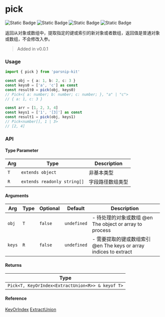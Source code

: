 # pick
![Static Badge](https://img.shields.io/badge/Statement%20Coverage-100.00%-brightgreen) ![Static Badge](https://img.shields.io/badge/Branch%20Coverage-100.00%-brightgreen) ![Static Badge](https://img.shields.io/badge/Function%20Coverage-100.00%-brightgreen) ![Static Badge](https://img.shields.io/badge/Line%20Coverage-100.00%-brightgreen)
      
返回从对象或数组中，提取指定的键或索引的新对象或者数组，返回值是普通对象或数组，不会修改入参。

> Added in v0.0.1



### Usage

```typescript
import { pick } from 'parsnip-kit'

const obj = { a: 1, b: 2, c: 3 }
const keys0 = ['a', 'c'] as const
const result0 = pick(obj, keys0)
// Pick<{ a: number; b: number; c: number; }, "a" | "c">
// { a: 1, c: 3 }

const arr = [1, 2, 3, 4]
const keys1 = ['1', '[3]'] as const
const result1 = pick(obj, keys1)
// Pick<number[], 1 | 3>
// [2, 4]
```


### API

#### Type Parameter

| Arg | Type | Description |
| --- | --- | --- |
| `T` | `extends object` | 非基本类型  |
| `R` | `extends readonly string[]` | 字段路径数组类型  |

#### Arguments

| Arg | Type | Optional | Default | Description |
| --- | --- | --- | --- | --- |
| `obj` | `T` | `false` | `undefined` | - 待处理的对象或数组 @en The object or array to process |
| `keys` | `R` | `false` | `undefined` | - 需要提取的键或数组索引 @en The keys or array indices to extract |

#### Returns

| Type |
| ---  |
| `Pick<T, KeyOrIndex<ExtractUnion<R>> & keyof T>`  |

#### Reference

[KeyOrIndex](../common/types#keyorindex) [ExtractUnion](../common/types#extractunion)